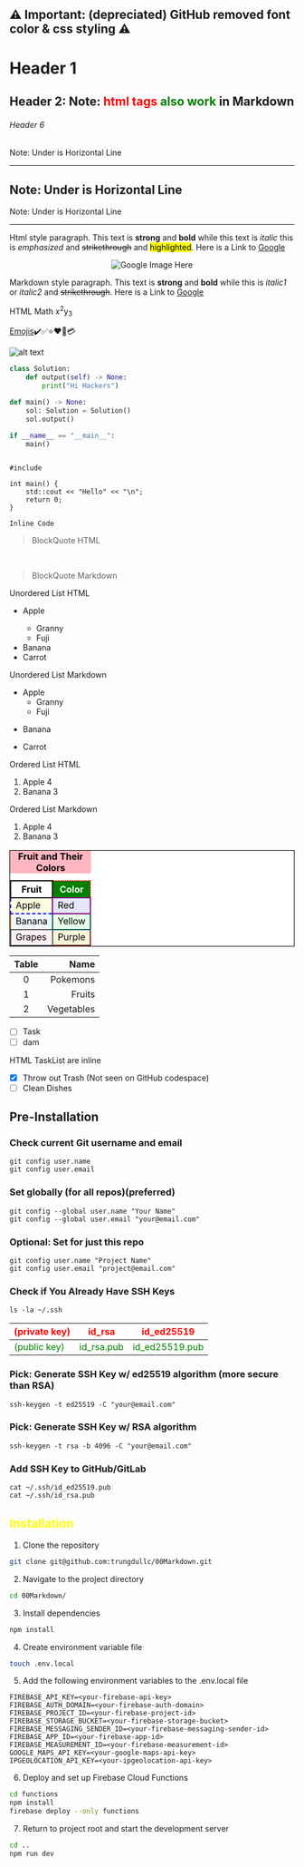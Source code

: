 ## ⚠️ Important: (depreciated) GitHub removed font color & css styling ⚠️

# Header 1

<h2> Header 2: Note: <font color = "red">html tags</font> <font color = "green">also work</font> in Markdown</h2>

###### Header 6

Note: Under is Horizontal Line
***
Note: Under is Horizontal Line
---
Note: Under is Horizontal Line
<hr>

<p>Html style paragraph.  This text is <strong>strong</strong> and <b>bold</b> while this text is <i>italic</i> this is <em>emphasized</em> and <del>strikethrough</del> and <mark>highlighted</mark>.  Here is a Link to <a href="https://www.google.com" target="_blank" alt="Google Link">Google</a></p>

<center><img src ="https://www.google.com/images/logo.gif" alt="Google Image Here" title="Google Image"></center>

Markdown style paragraph.  This text is **strong** and __bold__ while this is _italic1_ or *italic2* and ~~strikethrough~~.  Here is a Link to [Google](https://www.google.com)

HTML Math x<sup>2</sup>y<sub>3</sub>

[Emojis](https://emojipedia.org/)✔️✅⭐❤️🧧💳

<!-- 
Note: Putting Markdown inside html tag not work, becomes raw text
Note: Can't center Markdown, use html instead
<p align="center"></p>
<div style="text-align:center;"></div>
-->
![alt text](https://www.google.com/images/logo.gif "Google Image")

```python
class Solution:
    def output(self) -> None:
        print("Hi Hackers")

def main() -> None:
    sol: Solution = Solution()
    sol.output()

if __name__ == "__main__":
    main()
```

<pre><code>
#include <iostream>

int main() {
    std::cout << "Hello" << "\n";
    return 0;    
}
</code></pre>

<code>Inline Code</code>

<blockquote>BlockQuote HTML</blockquote><br>

> BlockQuote Markdown

Unordered List HTML
<ul>
  <li>Apple</li>
    <ul>
      <li>Granny</li>
      <li>Fuji</li>
    </ul>
  <li>Banana</li>
  <li>Carrot</li>
</ul>

Unordered List Markdown
* Apple
   * Granny
   * Fuji
- Banana
+ Carrot

Ordered List HTML
<ol>
  <li>Apple 4</li>
  <li>Banana 3</li>
</ol>

Ordered List Markdown
1. Apple 4
2. Banana 3

<table style="border: 1px solid black; border-collapse: collapse; color: black; background-color: white;">
  <caption style="font-weight: bold; background-color: lightpink;">Fruit and Their Colors</caption>
  <tr>
    <th style="border: 2px solid black; background-color: white;">Fruit</th>
    <th style="border: 2px dotted red; background-color: green; color: white;">Color</th>
  </tr>
  <tr>
    <td style="border: 2px dashed blue; background-color: lightyellow;">Apple</td>
    <td style="border: 2px double purple; background-color: lavender;">Red</td>
  </tr>
  <tr>
    <td style="border: 2px groove orange; background-color: #f0f8ff;">Banana</td>
    <td style="border: 2px ridge teal; background-color: #e6ffe6;">Yellow</td>
  </tr>
  <tr>
    <td style="border: 2px inset gray; background-color: #fff0f5;">Grapes</td>
    <td style="border: 2px outset brown; background-color: #f5f5dc;">Purple</td>
  </tr>
</table>

|Table|Name|
|:---:|---:|
|0|Pokemons|
|1|Fruits|
|2|Vegetables|

- [ ] Task
- [ ] dam

HTML TaskList are inline
- [x] Throw out Trash (Not seen on GitHub codespace)
- [ ] Clean Dishes

## Pre-Installation

### Check current Git username and email
```
git config user.name
git config user.email
```

### Set globally (for all repos)(preferred)
```
git config --global user.name "Your Name"
git config --global user.email "your@email.com"
```

### Optional: Set for just this repo
```
git config user.name "Project Name"
git config user.email "project@email.com"
```

### Check if You Already Have SSH Keys
```
ls -la ~/.ssh
```

| <font color = "red">(private key)</font> | <font color = "red">id_rsa</font>  | <font color = "red">id_ed25519</font>  |
| --- | --- | --- |
| <font color = "green">(public key)</font> | <font color = "green">id_rsa.pub</font> | <font color = "green">id_ed25519.pub</font> |

### Pick: Generate SSH Key w/ ed25519 algorithm (more secure than RSA)
```
ssh-keygen -t ed25519 -C "your@email.com"
```

### Pick: Generate SSH Key w/ RSA algorithm
```
ssh-keygen -t rsa -b 4096 -C "your@email.com"
```

### Add SSH Key to GitHub/GitLab
```
cat ~/.ssh/id_ed25519.pub
cat ~/.ssh/id_rsa.pub
```

## <font color = "yellow">Installation</font>

1. Clone the repository
```bash
git clone git@github.com:trungdullc/00Markdown.git
```

2. Navigate to the project directory
```bash
cd 00Markdown/
```

3. Install dependencies
```bash
npm install
```

4. Create environment variable file
```bash
touch .env.local
```

5. Add the following environment variables to the .env.local file
```
FIREBASE_API_KEY=<your-firebase-api-key>
FIREBASE_AUTH_DOMAIN=<your-firebase-auth-domain>
FIREBASE_PROJECT_ID=<your-firebase-project-id>
FIREBASE_STORAGE_BUCKET=<your-firebase-storage-bucket>
FIREBASE_MESSAGING_SENDER_ID=<your-firebase-messaging-sender-id>
FIREBASE_APP_ID=<your-firebase-app-id>
FIREBASE_MEASUREMENT_ID=<your-firebase-measurement-id>
GOOGLE_MAPS_API_KEY=<your-google-maps-api-key>
IPGEOLOCATION_API_KEY=<your-ipgeolocation-api-key>
```

6. Deploy and set up Firebase Cloud Functions
```bash
cd functions
npm install
firebase deploy --only functions
```

7. Return to project root and start the development server
```bash
cd ..
npm run dev
```
